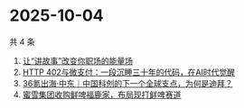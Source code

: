 # 2025-10-04

共 4 条

<!-- BEGIN 36KR -->
<!-- 最后更新时间 2025-10-04 07:20:53 +0800 -->
1. [让“讲故事”改变你职场的能量场](https://36kr.com/p/3452368738981250)
1. [HTTP 402与微支付：一段沉睡三十年的代码，在AI时代觉醒](https://36kr.com/p/3492905935346825)
1. [36氪出海·中东｜中国科创的下一个全球支点，为何是迪拜？](https://36kr.com/p/3492863586524290)
1. [蜜雪集团收购鲜啤福鹿家，布局现打鲜啤赛道](https://36kr.com/p/3492811820391552)
<!-- END 36KR -->